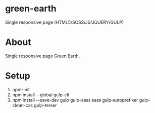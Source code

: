 # green-earth
Single responsive page (HTML5/SCSS/JS/JQUERY/GULP)

# About
Single responsive page Green Earth.

# Setup
1. npm-init
2. npm install --global gulp-cli
3. npm install --save-dev gulp gulp-sass sass gulp-autoprefixer gulp-clean-css gulp-terser
